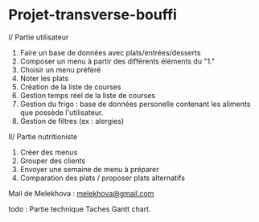 # Projet-transverse-bouffi

I/ Partie utilisateur

1. Faire un base de données avec plats/entrées/desserts
2. Composer un menu à partir des différents éléments du "1."
3. Choisir un menu préféré
4. Noter les plats
5. Création de la liste de courses
6. Gestion temps réel de la liste de courses
7. Gestion du frigo : base de données personelle contenant les aliments que possède l'utilisateur.
8. Gestion de filtres (ex : alergies)

II/ Partie nutritioniste 

1. Créer des menus
2. Grouper des clients
3. Envoyer une semaine de menu à préparer 
4. Comparation des plats / proposer plats alternatifs



Mail de Melekhova : melekhova@gmail.com

todo :
Partie technique
Taches
Gantt chart.
